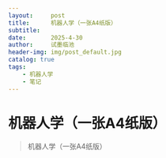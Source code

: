 ```yaml
---
layout:     post
title:      机器人学（一张A4纸版）
subtitle:   
date:       2025-4-30
author:     试墨临池
header-img: img/post_default.jpg
catalog: true
tags:
    - 机器人学
    - 笔记
---
```


# 机器人学（一张A4纸版）

> 机器人学（一张A4纸版）

[](https://raw.githubusercontent.com/shimolinchi/shimolinchi.github.io/master/pdf/机器人学.pdf)